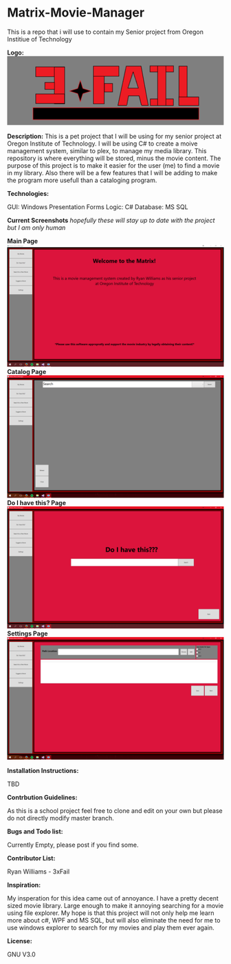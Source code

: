 # Matrix-Movie-Manager
This is a repo that i will use to contain my Senior project from Oregon Institiue of Technology

<b>Logo:</b>
![Alt text](Images/Logo.png?raw=true "Logo")

<b>Description:</b>
This is a pet project that I will be using for my senior project at Oregon Institute of Technology. I will be using C# to create a moive management system, similar to plex, to manage my media library. This repository is where everything will be stored, minus the movie content. The purpose of this project is to make it easier for the user (me) to find a movie in my library. Also there will be a few features that I will be adding to make the program more usefull than a cataloging program.

<b>Technologies:</b>

GUI: Windows Presentation Forms
Logic: C#
Database: MS SQL

<b> Current Screenshots</b>
*hopefully these will stay up to date with the project but I am only human*

<b> Main Page</b>
![Alt text](Images/mainpage.PNG?raw=true "Main page")
<b> Catalog Page</b>
![Alt text](Images/catalog.PNG?raw=true "Catalog page")
<b> Do I have this? Page</b>
![Alt text](Images/doihavethis.PNG?raw=true "Do I have this page")
<b> Settings Page</b>
![Alt text](Images/settings.PNG?raw=true "Settings page")

<b>Installation Instructions:</b>

TBD 

<b>Contrbution Guidelines:</b>

As this is a school project feel free to clone and edit on your own but please do not directly modify master branch.

<b>Bugs and Todo list:</b>

Currently Empty, please post if you find some.

<b>Contributor List:</b>

Ryan Williams - 3xFail

<b>Inspiration:</b>

My insperation for this idea came out of annoyance. I have a pretty decent sized movie library. Large enough to make it annoying searching for a movie using file explorer. My hope is that this project will not only help me learn more about c#, WPF and MS SQL, but will also eliminate the need for me to use windows explorer to search for my movies and play them ever again.

<b>License:</b>

GNU V3.0
